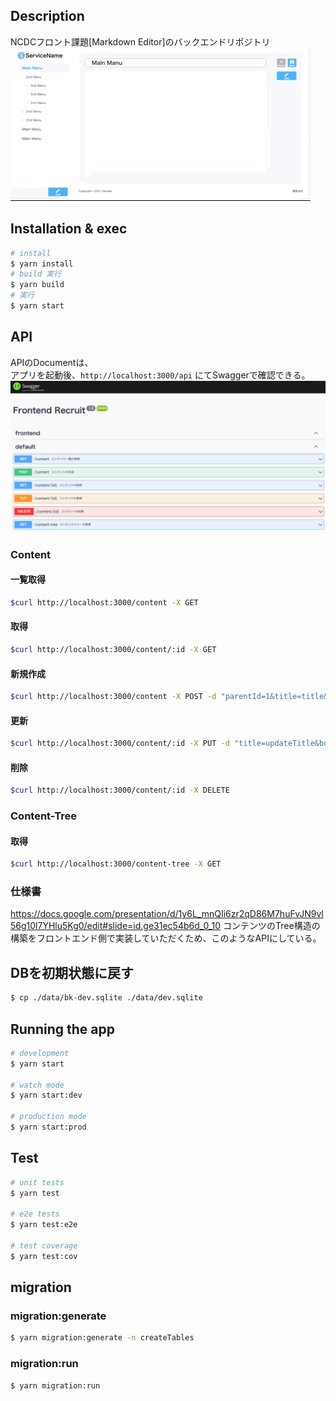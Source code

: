 ## Description
NCDCフロント課題[Markdown Editor]のバックエンドリポジトリ
![](./doc/images/overview.gif)

## Installation & exec

```bash
# install
$ yarn install
# build 実行
$ yarn build
# 実行
$ yarn start
```

## API
APIのDocumentは、  
アプリを起動後、`http://localhost:3000/api` にてSwaggerで確認できる。  
![](./doc/images/swagger.png)

### Content

#### 一覧取得
```bash
$curl http://localhost:3000/content -X GET
```

#### 取得
```bash
$curl http://localhost:3000/content/:id -X GET
```

#### 新規作成
```bash
$curl http://localhost:3000/content -X POST -d "parentId=1&title=title&body=body"
```

#### 更新
```bash
$curl http://localhost:3000/content/:id -X PUT -d "title=updateTitle&body=updateBody"
```

#### 削除
```bash
$curl http://localhost:3000/content/:id -X DELETE
```


### Content-Tree
#### 取得
```bash
$curl http://localhost:3000/content-tree -X GET
```

### 仕様書
https://docs.google.com/presentation/d/1y6L_mnQIi6zr2qD86M7huFvJN9vl56g10l7YHlu5Kg0/edit#slide=id.ge31ec54b6d_0_10
コンテンツのTree構造の構築をフロントエンド側で実装していただくため、このようなAPIにしている。

## DBを初期状態に戻す
```bash
$ cp ./data/bk-dev.sqlite ./data/dev.sqlite
```


## Running the app

```bash
# development
$ yarn start

# watch mode
$ yarn start:dev

# production mode
$ yarn start:prod
```

## Test

```bash
# unit tests
$ yarn test

# e2e tests
$ yarn test:e2e

# test coverage
$ yarn test:cov
```

## migration

### migration:generate
```bash
$ yarn migration:generate -n createTables
```


### migration:run
```bash
$ yarn migration:run
```
